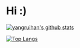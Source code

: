 # Hi :)

[![yangruihan's github stats](https://github-readme-stats.vercel.app/api?username=yangruihan&count_private=true&show_icons=true)](https://github.com/yangruihan/yangruihan)

[![Top Langs](https://github-readme-stats.vercel.app/api/top-langs/?username=yangruihan)](https://github.com/yangruihan/yangruihan)

<!--
**yangruihan/yangruihan** is a ✨ _special_ ✨ repository because its `README.md` (this file) appears on your GitHub profile.

Here are some ideas to get you started:

- 🔭 I’m currently working on ...
- 🌱 I’m currently learning ...
- 👯 I’m looking to collaborate on ...
- 🤔 I’m looking for help with ...
- 💬 Ask me about ...
- 📫 How to reach me: ...
- 😄 Pronouns: ...
- ⚡ Fun fact: ...
-->
